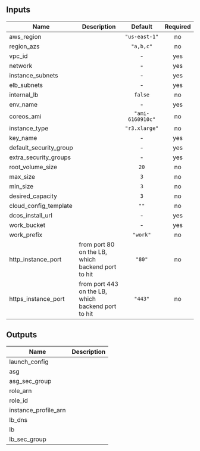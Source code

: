 
## Inputs

| Name | Description | Default | Required |
|------|-------------|:-----:|:-----:|
| aws_region |  | `"us-east-1"` | no |
| region_azs |  | `"a,b,c"` | no |
| vpc_id |  | - | yes |
| network |  | - | yes |
| instance_subnets |  | - | yes |
| elb_subnets |  | - | yes |
| internal_lb |  | `false` | no |
| env_name |  | - | yes |
| coreos_ami |  | `"ami-6160910c"` | no |
| instance_type |  | `"r3.xlarge"` | no |
| key_name |  | - | yes |
| default_security_group |  | - | yes |
| extra_security_groups |  | - | yes |
| root_volume_size |  | `20` | no |
| max_size |  | `3` | no |
| min_size |  | `3` | no |
| desired_capacity |  | `3` | no |
| cloud_config_template |  | `""` | no |
| dcos_install_url |  | - | yes |
| work_bucket |  | - | yes |
| work_prefix |  | `"work"` | no |
| http_instance_port | from port 80 on the LB, which backend port to hit | `"80"` | no |
| https_instance_port | from port 443 on the LB, which backend port to hit | `"443"` | no |

## Outputs

| Name | Description |
|------|-------------|
| launch_config |  |
| asg |  |
| asg_sec_group |  |
| role_arn |  |
| role_id |  |
| instance_profile_arn |  |
| lb_dns |  |
| lb |  |
| lb_sec_group |  |


